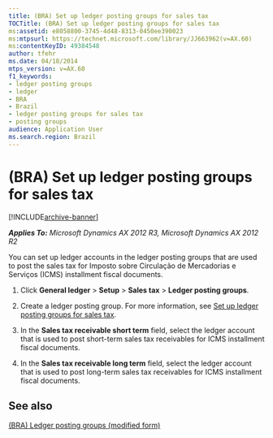 ```yaml
---
title: (BRA) Set up ledger posting groups for sales tax
TOCTitle: (BRA) Set up ledger posting groups for sales tax
ms:assetid: e8058800-3745-4d48-8313-0450ee390023
ms:mtpsurl: https://technet.microsoft.com/library/JJ663962(v=AX.60)
ms:contentKeyID: 49384548
author: tfehr
ms.date: 04/18/2014
mtps_version: v=AX.60
f1_keywords:
- ledger posting groups
- ledger
- BRA
- Brazil
- ledger posting groups for sales tax
- posting groups
audience: Application User
ms.search.region: Brazil
---
```


# (BRA) Set up ledger posting groups for sales tax 


[!INCLUDE[archive-banner](includes/archive-banner.md)]


_**Applies To:** Microsoft Dynamics AX 2012 R3, Microsoft Dynamics AX 2012 R2_

You can set up ledger accounts in the ledger posting groups that are used to post the sales tax for Imposto sobre Circulação de Mercadorias e Serviços (ICMS) installment fiscal documents.

1.  Click **General ledger** \> **Setup** \> **Sales tax** \> **Ledger posting groups**.

2.  Create a ledger posting group. For more information, see [Set up ledger posting groups for sales tax](set-up-ledger-posting-groups-for-sales-tax.md).

3.  In the **Sales tax receivable short term** field, select the ledger account that is used to post short-term sales tax receivables for ICMS installment fiscal documents.

4.  In the **Sales tax receivable long term** field, select the ledger account that is used to post long-term sales tax receivables for ICMS installment fiscal documents.

## See also

[(BRA) Ledger posting groups (modified form)](https://technet.microsoft.com/library/jj710565\(v=ax.60\))

  


